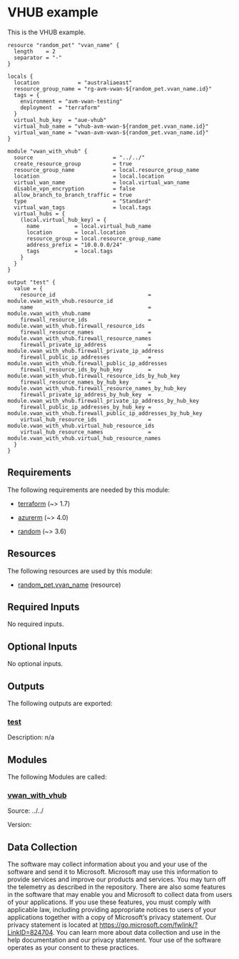<!-- BEGIN_TF_DOCS -->
# VHUB example

This is the VHUB example.

```hcl
resource "random_pet" "vvan_name" {
  length    = 2
  separator = "-"
}

locals {
  location            = "australiaeast"
  resource_group_name = "rg-avm-vwan-${random_pet.vvan_name.id}"
  tags = {
    environment = "avm-vwan-testing"
    deployment  = "terraform"
  }
  virtual_hub_key  = "aue-vhub"
  virtual_hub_name = "vhub-avm-vwan-${random_pet.vvan_name.id}"
  virtual_wan_name = "vwan-avm-vwan-${random_pet.vvan_name.id}"
}

module "vwan_with_vhub" {
  source                         = "../../"
  create_resource_group          = true
  resource_group_name            = local.resource_group_name
  location                       = local.location
  virtual_wan_name               = local.virtual_wan_name
  disable_vpn_encryption         = false
  allow_branch_to_branch_traffic = true
  type                           = "Standard"
  virtual_wan_tags               = local.tags
  virtual_hubs = {
    (local.virtual_hub_key) = {
      name           = local.virtual_hub_name
      location       = local.location
      resource_group = local.resource_group_name
      address_prefix = "10.0.0.0/24"
      tags           = local.tags
    }
  }
}

output "test" {
  value = {
    resource_id                             = module.vwan_with_vhub.resource_id
    name                                    = module.vwan_with_vhub.name
    firewall_resource_ids                   = module.vwan_with_vhub.firewall_resource_ids
    firewall_resource_names                 = module.vwan_with_vhub.firewall_resource_names
    firewall_private_ip_address             = module.vwan_with_vhub.firewall_private_ip_address
    firewall_public_ip_addresses            = module.vwan_with_vhub.firewall_public_ip_addresses
    firewall_resource_ids_by_hub_key        = module.vwan_with_vhub.firewall_resource_ids_by_hub_key
    firewall_resource_names_by_hub_key      = module.vwan_with_vhub.firewall_resource_names_by_hub_key
    firewall_private_ip_address_by_hub_key  = module.vwan_with_vhub.firewall_private_ip_address_by_hub_key
    firewall_public_ip_addresses_by_hub_key = module.vwan_with_vhub.firewall_public_ip_addresses_by_hub_key
    virtual_hub_resource_ids                = module.vwan_with_vhub.virtual_hub_resource_ids
    virtual_hub_resource_names              = module.vwan_with_vhub.virtual_hub_resource_names
  }
}
```

<!-- markdownlint-disable MD033 -->
## Requirements

The following requirements are needed by this module:

- <a name="requirement_terraform"></a> [terraform](#requirement\_terraform) (~> 1.7)

- <a name="requirement_azurerm"></a> [azurerm](#requirement\_azurerm) (~> 4.0)

- <a name="requirement_random"></a> [random](#requirement\_random) (~> 3.6)

## Resources

The following resources are used by this module:

- [random_pet.vvan_name](https://registry.terraform.io/providers/hashicorp/random/latest/docs/resources/pet) (resource)

<!-- markdownlint-disable MD013 -->
## Required Inputs

No required inputs.

## Optional Inputs

No optional inputs.

## Outputs

The following outputs are exported:

### <a name="output_test"></a> [test](#output\_test)

Description: n/a

## Modules

The following Modules are called:

### <a name="module_vwan_with_vhub"></a> [vwan\_with\_vhub](#module\_vwan\_with\_vhub)

Source: ../../

Version:

<!-- markdownlint-disable-next-line MD041 -->
## Data Collection

The software may collect information about you and your use of the software and send it to Microsoft. Microsoft may use this information to provide services and improve our products and services. You may turn off the telemetry as described in the repository. There are also some features in the software that may enable you and Microsoft to collect data from users of your applications. If you use these features, you must comply with applicable law, including providing appropriate notices to users of your applications together with a copy of Microsoft’s privacy statement. Our privacy statement is located at <https://go.microsoft.com/fwlink/?LinkID=824704>. You can learn more about data collection and use in the help documentation and our privacy statement. Your use of the software operates as your consent to these practices.
<!-- END_TF_DOCS -->